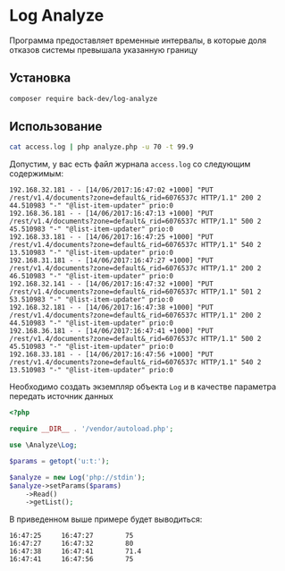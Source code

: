 Log Analyze
=================

Программа предоставляет временные интервалы, в которые доля отказов системы превышала указанную границу


Установка
------------

```bash
composer require back-dev/log-analyze
```

Использование
-----------

```bash
cat access.log | php analyze.php -u 70 -t 99.9
```

Допустим, у вас есть файл журнала `access.log` со следующим содержимым:

```
192.168.32.181 - - [14/06/2017:16:47:02 +1000] "PUT /rest/v1.4/documents?zone=default&_rid=6076537c HTTP/1.1" 200 2 44.510983 "-" "@list-item-updater" prio:0
192.168.36.181 - - [14/06/2017:16:47:13 +1000] "PUT /rest/v1.4/documents?zone=default&_rid=6076537c HTTP/1.1" 500 2 45.510983 "-" "@list-item-updater" prio:0
192.168.33.181 - - [14/06/2017:16:47:25 +1000] "PUT /rest/v1.4/documents?zone=default&_rid=6076537c HTTP/1.1" 540 2 13.510983 "-" "@list-item-updater" prio:0
192.168.31.181 - - [14/06/2017:16:47:27 +1000] "PUT /rest/v1.4/documents?zone=default&_rid=6076537c HTTP/1.1" 200 2 46.510983 "-" "@list-item-updater" prio:0
192.168.32.141 - - [14/06/2017:16:47:32 +1000] "PUT /rest/v1.4/documents?zone=default&_rid=6076537c HTTP/1.1" 501 2 53.510983 "-" "@list-item-updater" prio:0
192.168.32.181 - - [14/06/2017:16:47:38 +1000] "PUT /rest/v1.4/documents?zone=default&_rid=6076537c HTTP/1.1" 200 2 44.510983 "-" "@list-item-updater" prio:0
192.168.36.181 - - [14/06/2017:16:47:41 +1000] "PUT /rest/v1.4/documents?zone=default&_rid=6076537c HTTP/1.1" 500 2 45.510983 "-" "@list-item-updater" prio:0
192.168.33.181 - - [14/06/2017:16:47:56 +1000] "PUT /rest/v1.4/documents?zone=default&_rid=6076537c HTTP/1.1" 540 2 13.510983 "-" "@list-item-updater" prio:0
```

Необходимо создать экземпляр объекта `Log` и в качестве параметра передать источник данных

```php
<?php

require __DIR__ . '/vendor/autoload.php';

use \Analyze\Log;

$params = getopt('u:t:');

$analyze = new Log('php://stdin');
$analyze->setParams($params)
    ->Read()
    ->getList();
```

В приведенном выше примере будет выводиться:

```
16:47:25     16:47:27        75
16:47:27     16:47:32        80
16:47:38     16:47:41        71.4
16:47:41     16:47:56        75
```
